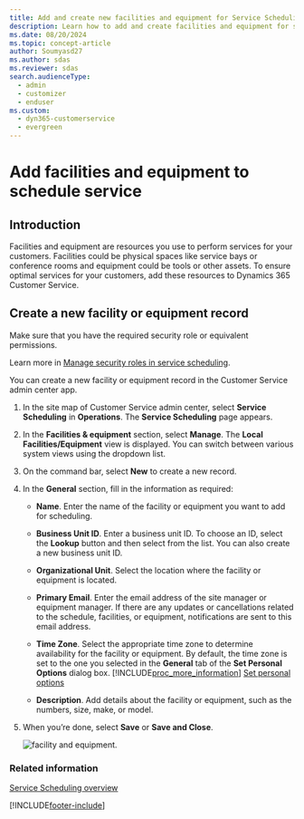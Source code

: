 ```yaml
---
title: Add and create new facilities and equipment for Service Scheduling in Dynamics 365 Customer Service
description: Learn how to add and create facilities and equipment for service scheduling in Dynamics 365 Customer Service.
ms.date: 08/20/2024
ms.topic: concept-article
author: Soumyasd27
ms.author: sdas
ms.reviewer: sdas
search.audienceType: 
  - admin
  - customizer
  - enduser
ms.custom: 
  - dyn365-customerservice
  - evergreen
---
```


# Add facilities and equipment to schedule service

## Introduction

Facilities and equipment are resources you use to perform services for your customers. Facilities could be physical spaces like service bays or conference rooms and equipment could be tools or other assets. To ensure optimal services for your customers, add these resources to Dynamics 365 Customer Service.  

## Create a new facility or equipment record

Make sure that you have the required security role or equivalent permissions. 

Learn more in [Manage security roles in service scheduling](manage-security-roles.md).

You can create a new facility or equipment record in the Customer Service admin center app.

1. In the site map of Customer Service admin center, select **Service Scheduling** in **Operations**. The **Service Scheduling** page appears.
1. In the **Facilities & equipment** section, select **Manage**. The **Local Facilities/Equipment** view is displayed. You can switch between various system views using the dropdown list.


     
1. On the command bar, select **New** to create a new record. 
  
1.  In the **General** section, fill in the information as required:  
  
    - **Name**. Enter the name of the facility or equipment you want to add for scheduling.  
  
    - **Business Unit ID**. Enter a business unit ID. To choose an ID, select the **Lookup** button and then select from the list. You can also create a new business unit ID.
  
    - **Organizational Unit**. Select the location where the facility or equipment is located.
  
    - **Primary Email**. Enter the email address of the site manager or equipment manager. If there are any updates or cancellations related to the schedule, facilities, or equipment, notifications are sent to this email address.  
  
    - **Time Zone**. Select the appropriate time zone to determine availability for the facility or equipment. By default, the time zone is set to the one you selected in the **General** tab of the **Set Personal Options** dialog box. [!INCLUDE[proc_more_information](../../includes/proc-more-information.md)] [Set personal options](../../customerengagement/on-premises/basics/set-personal-options.md)  
  
    - **Description**. Add details about the facility or equipment, such as the numbers, size, make, or model.  
  
1.  When you’re done, select **Save** or **Save and Close**.  

    ![facility and equipment.](../media/facilities_equipment_1.png)

### Related information

[Service Scheduling overview](basics-service-service-scheduling.md)


[!INCLUDE[footer-include](../../includes/footer-banner.md)]
